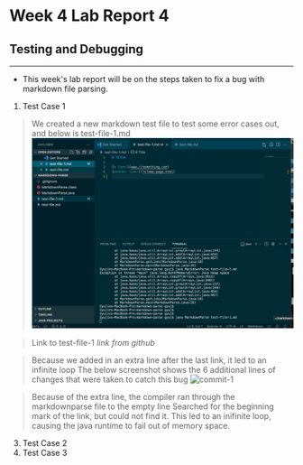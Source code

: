 # Week 4 Lab Report 4
## Testing and Debugging

---

* This week's lab report will be on the steps taken to fix a bug with markdown file parsing.

1. Test Case 1 
> We created a new markdown test file to test some error cases out, and below is test-file-1.md
![error_test_1](error_test_1.png)

> Link to test-file-1
*link from github*

> Because we added in an extra line after the last link, it led to an infinite loop
> The below screenshot shows the 6 additional lines of changes that were taken to catch this bug
![commit-1](commit-1.png)

> Because of the extra line, the compiler ran through the markdownparse file to the empty line
> Searched for the beginning mark of the link, but could not find it. 
> This led to an inifinite loop, causing the java runtime to fail out of memory space.

3. Test Case 2
4. Test Case 3


